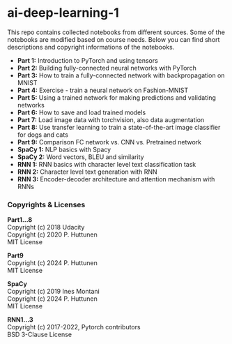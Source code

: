 # ai-deep-learning-1

This repo contains collected notebooks from different sources. Some of the notebooks are modified based on course needs. Below you can find short descriptions and copyright informations of the notebooks. 

* **Part 1:** Introduction to PyTorch and using tensors
* **Part 2:** Building fully-connected neural networks with PyTorch
* **Part 3:** How to train a fully-connected network with backpropagation on MNIST
* **Part 4:** Exercise - train a neural network on Fashion-MNIST
* **Part 5:** Using a trained network for making predictions and validating networks
* **Part 6:** How to save and load trained models
* **Part 7:** Load image data with torchvision, also data augmentation
* **Part 8:** Use transfer learning to train a state-of-the-art image classifier for dogs and cats
* **Part 9:** Comparison FC network vs. CNN vs. Pretrained network
* **SpaCy 1:** NLP basics with Spacy
* **SpaCy 2:** Word vectors, BLEU and similarity
* **RNN 1:** RNN basics with character level text classification task
* **RNN 2:** Character level text generation with RNN
* **RNN 3:** Encoder-decoder architecture and attention mechanism with RNNs

### Copyrights & Licenses

**Part1...8**\
Copyright (c) 2018 Udacity\
Copyright (c) 2020 P. Huttunen\
MIT License

**Part9**\
Copyright (c) 2024 P. Huttunen\
MIT License

**SpaCy**\
Copyright (c) 2019 Ines Montani\
Copyright (c) 2024 P. Huttunen\
MIT License


**RNN1...3**\
Copyright (c) 2017-2022, Pytorch contributors\
BSD 3-Clause License
